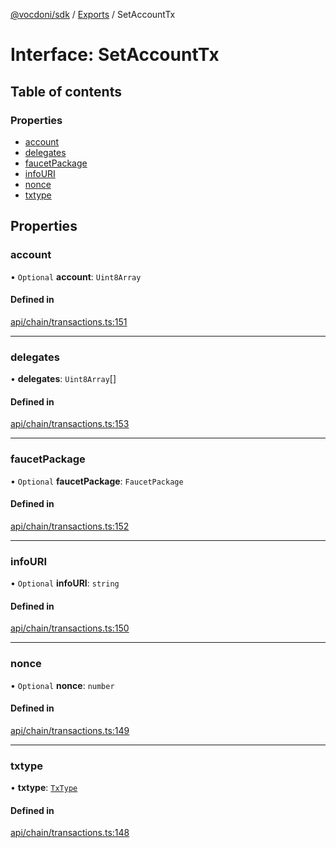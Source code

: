 [@vocdoni/sdk](/sdk) / [Exports](../modules.md) / SetAccountTx

# Interface: SetAccountTx

## Table of contents

### Properties

- [account](SetAccountTx.md#account)
- [delegates](SetAccountTx.md#delegates)
- [faucetPackage](SetAccountTx.md#faucetpackage)
- [infoURI](SetAccountTx.md#infouri)
- [nonce](SetAccountTx.md#nonce)
- [txtype](SetAccountTx.md#txtype)

## Properties

### account

• `Optional` **account**: `Uint8Array`

#### Defined in

[api/chain/transactions.ts:151](https://github.com/vocdoni/vocdoni-sdk/blob/2c8c18a/src/api/chain/transactions.ts#L151)

___

### delegates

• **delegates**: `Uint8Array`[]

#### Defined in

[api/chain/transactions.ts:153](https://github.com/vocdoni/vocdoni-sdk/blob/2c8c18a/src/api/chain/transactions.ts#L153)

___

### faucetPackage

• `Optional` **faucetPackage**: `FaucetPackage`

#### Defined in

[api/chain/transactions.ts:152](https://github.com/vocdoni/vocdoni-sdk/blob/2c8c18a/src/api/chain/transactions.ts#L152)

___

### infoURI

• `Optional` **infoURI**: `string`

#### Defined in

[api/chain/transactions.ts:150](https://github.com/vocdoni/vocdoni-sdk/blob/2c8c18a/src/api/chain/transactions.ts#L150)

___

### nonce

• `Optional` **nonce**: `number`

#### Defined in

[api/chain/transactions.ts:149](https://github.com/vocdoni/vocdoni-sdk/blob/2c8c18a/src/api/chain/transactions.ts#L149)

___

### txtype

• **txtype**: [`TxType`](../enums/TxType.md)

#### Defined in

[api/chain/transactions.ts:148](https://github.com/vocdoni/vocdoni-sdk/blob/2c8c18a/src/api/chain/transactions.ts#L148)
